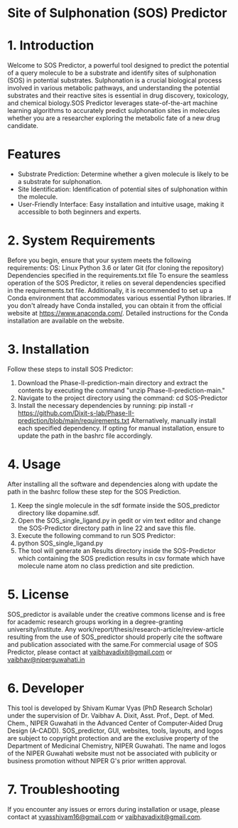 # Site of Sulphonation (SOS) Predictor

# 1. Introduction
Welcome to SOS Predictor, a powerful tool designed to predict the potential of a query molecule to be a substrate and identify sites of sulphonation (SOS) in potential substrates. Sulphonation is a crucial biological process involved in various metabolic pathways, and understanding the potential substrates and their reactive sites is essential in drug discovery, toxicology, and chemical biology.SOS Predictor leverages state-of-the-art machine learning algorithms to accurately predict sulphonation sites in molecules whether you are a researcher exploring the metabolic fate of a new drug candidate.

# Features
* Substrate Prediction: Determine whether a given molecule is likely to be a substrate for sulphonation.
* Site Identification: Identification of potential sites of sulphonation within the molecule.
* User-Friendly Interface: Easy installation and intuitive usage, making it accessible to both beginners and experts.

# 2. System Requirements
Before you begin, ensure that your system meets the following requirements:
OS: Linux
Python 3.6 or later
Git (for cloning the repository)
Dependencies specified in the requirements.txt file
To ensure the seamless operation of the SOS Predictor, it relies on several dependencies specified in the requirements.txt file. Additionally, it is recommended to set up a Conda environment that accommodates various essential Python libraries. If you don't already have Conda installed, you can obtain it from the official website at https://www.anaconda.com/. Detailed instructions for the Conda installation are available on the website.

# 3. Installation
Follow these steps to install SOS Predictor:
1. Download the Phase-II-prediction-main directory and extract the contents by executing the command "unzip Phase-II-prediction-main."
2. Navigate to the project directory using the command:
   cd SOS-Predictor
3. Install the necessary dependencies by running:
pip install -r https://github.com/Dixit-s-lab/Phase-II-prediction/blob/main/requirements.txt
Alternatively, manually install each specified dependency. If opting for manual installation, ensure to update the path in the bashrc file accordingly.

# 4. Usage
After installing all the software and dependencies along with update the path in the bashrc follow these step for the SOS Prediction.
1. Keep the single molecule in the sdf formate inside the SOS_predictor directory like dopamine.sdf.
2. Open the SOS_single_ligand.py in gedit or vim text editor and change the SOS-Predictor directory path in line 22 and save this file.
3. Execute the following command to run SOS Predictor:
4. python SOS_single_ligand.py
5. The tool will generate an Results directory inside the SOS-Predictor which containing the SOS prediction results in csv formate which have molecule name atom no class prediction and site prediction.

# 5. License
SOS_predictor is available under the creative commons license and is free for academic research groups working in a degree-granting university/institute. Any work/report/thesis/research-article/review-article resulting from the use of SOS_predictor should properly cite the software and publication associated with the same.For commercial usage of SOS Predictor, please contact at vaibhavadixit@gmail.com or vaibhav@niperguwahati.in

# 6. Developer
This tool is developed by Shivam Kumar Vyas (PhD Research Scholar) under the supervision of Dr. Vaibhav A. Dixit, Asst. Prof., Dept. of Med. Chem., NIPER Guwahati in the Advanced Center of Computer-Aided Drug Design (A-CADD). SOS_predictor, GUI, websites, tools, layouts, and logos are subject to copyright protection and are the exclusive property of the Department of Medicinal Chemistry, NIPER Guwahati. The name and logos of the NIPER Guwahati website must not be associated with publicity or business promotion without NIPER G's prior written approval.

# 7. Troubleshooting
If you encounter any issues or errors during installation or usage, please contact at vyasshivam16@gmail.com or vaibhavadixit@gmail.com. 
